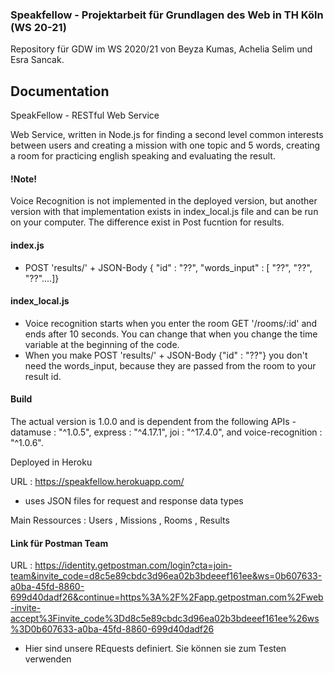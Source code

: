 ### Speakfellow - Projektarbeit für Grundlagen des Web in TH Köln (WS 20-21)
Repository für GDW im WS 2020/21 von Beyza Kumas, Achelia Selim und Esra Sancak.

## Documentation

SpeakFellow - RESTful Web Service

Web Service, written in Node.js for finding a second level common interests between users and creating a mission with one topic and 5 words, creating a room for practicing english speaking and evaluating the result. 

#### !Note!

Voice Recognition is not implemented in the deployed version, but another version with that implementation exists in index_local.js file and can be run on your computer.
The difference exist in Post fucntion for results.

#### index.js

- POST 'results/' + JSON-Body { "id" : "??", "words_input" : [ "??", "??", "??"....]}

#### index_local.js 

- Voice recognition starts when you enter the room GET '/rooms/:id' and ends after 10 seconds. You can change that when you change the time variable at the beginning of the code.
- When you make POST 'results/' + JSON-Body {"id" : "??"} you don't need the words_input, because they are passed from the room to your result id.


#### Build

The actual version is 1.0.0 and is dependent from the following APIs - datamuse : "^1.0.5", express : "^4.17.1", joi : "^17.4.0", and voice-recognition : "^1.0.6".

Deployed in Heroku

URL : https://speakfellow.herokuapp.com/

- uses JSON files for request and response data types

Main Ressources : Users , Missions , Rooms , Results

#### Link für Postman Team
 
URL : https://identity.getpostman.com/login?cta=join-team&invite_code=d8c5e89cbdc3d96ea02b3bdeeef161ee&ws=0b607633-a0ba-45fd-8860-699d40dadf26&continue=https%3A%2F%2Fapp.getpostman.com%2Fweb-invite-accept%3Finvite_code%3Dd8c5e89cbdc3d96ea02b3bdeeef161ee%26ws%3D0b607633-a0ba-45fd-8860-699d40dadf26

- Hier sind unsere REquests definiert. Sie können sie zum Testen verwenden 
